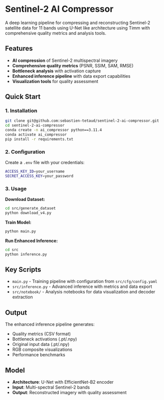 # Sentinel-2 AI Compressor

A deep learning pipeline for compressing and reconstructing Sentinel-2 satellite data for 11 bands using U-Net like architecture using Timm with comprehensive quality metrics and analysis tools.

## Features

- **AI compression** of Sentinel-2 multispectral imagery
- **Comprehensive quality metrics** (PSNR, SSIM, SAM, RMSE)
- **Bottleneck analysis** with activation capture
- **Enhanced inference pipeline** with data export capabilities
- **Visualization tools** for quality assessment

## Quick Start

### 1. Installation

```bash
git clone git@github.com:sebastien-tetaud/sentinel-2-ai-compressor.git
cd sentinel-2-ai-compressor
conda create -n ai_compressor python==3.11.4
conda activate ai_compressor
pip install -r requirements.txt
```

### 2. Configuration

Create a `.env` file with your credentials:
```bash
ACCESS_KEY_ID=your_username
SECRET_ACCESS_KEY=your_password
```

### 3. Usage

**Download Dataset:**
```bash
cd src/generate_dataset
python download_v4.py
```

**Train Model:**
```bash
python main.py
```

**Run Enhanced Inference:**
```bash
cd src
python inference.py
```

## Key Scripts

- `main.py` - Training pipeline with configuration from `src/cfg/config.yaml`
- `src/inference.py` - Advanced inference with metrics and data export
- `src/notebook/` - Analysis notebooks for data visualization and decoder extraction

## Output

The enhanced inference pipeline generates:
- Quality metrics (CSV format)
- Bottleneck activations (.pt/.npy)
- Original input data (.pt/.npy)
- RGB composite visualizations
- Performance benchmarks

## Model

- **Architecture**: U-Net with EfficientNet-B2 encoder
- **Input**: Multi-spectral Sentinel-2 bands
- **Output**: Reconstructed imagery with quality assessment